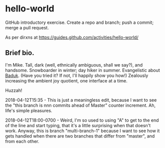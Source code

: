 # hello-world
GitHub introductory exercise.  Create a repo and branch; push a commit; merge a pull request.

As per dirxns at https://guides.github.com/activities/hello-world/
## Brief bio.
I'm Mike.
Tall, dark (well, ethnically ambiguous, shall we say?), and handsome.
Snowboarder in winter; day hiker in summer.
Evangelistic about [Baduk](http://www.usgo.org/).  (Have you tried it?  If not, I'll happily show you how!)
Zealously increasing the ambient joy quotient, one interface at a time.

Huzzah!

2018-04-12T15:35 - This is just a meaningless edit, because I want to see the "this branch is nnn commits ahead of Master" counter increment.  Ah, life's simple pleasures.

2018-04-12T18:00-0700 - Weird, I'm so used to using "A" to get to the end of the line and start typing, that it's a little surprising when that doesn't work.  Anyway, this is branch "multi-branch-1" because I want to see how it gets handled when there are two branches that differ from "master", and from each other.
